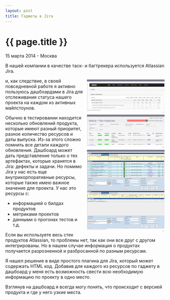 ```yaml
---
layout: post
title: Гаджеты в Jira
---
```


{{ page.title }}
================

<p class="meta">15 марта 2014 - Москва</p>

В нашей компании в качестве таск- и багтрекера используется Atlassian Jira.

<img src="/images/jira.png" style="float:right"
	alt="Отрывок дашбоарда в Jira">

и, как следствие, в своей повседневной работе я активно пользуюсь дашбоардами в Jira для
отслеживания статуса нашего проекта на каждом из активных майлстоунов.

Обычно в тестировании находится несколько обновлений продукта, которые имеют разный приоритет,
разное количество ресурсов и даты выпуска. Из-за этого сложно помнить все детали
каждого обновления. Дашбоард может дать представление только о тех артефактах,
которые хранятся в Jira: дефекты и задачи. Но помимо Jira у нас есть еще внутрикорпоративные
ресурсы, которые также имею важное значение для проекта. У нас это ресурсы с:

* информацией о билдах продуктов
* метриками проектов
* данными о прогонах тестов и т.д.

Если вы используете весь стек продуктов Atlassian, то проблемы нет, так как они все друг с другом
интегрированы. Но в нашем случае информация о продуктах получается разрозненной и разбросанной
по разным ресурсам.

Я нашел решение в виде простого плагина для Jira, который может содержать HTML код.
Добавив для каждого из ресурсов по гаджету в дашбоард у меня есть возможность
свести всю необходимую информацию по проекту в одно место.

Взглянув на дашбоард я всегда могу понять, что происходит с версией продукта
и где у него узкие места.
